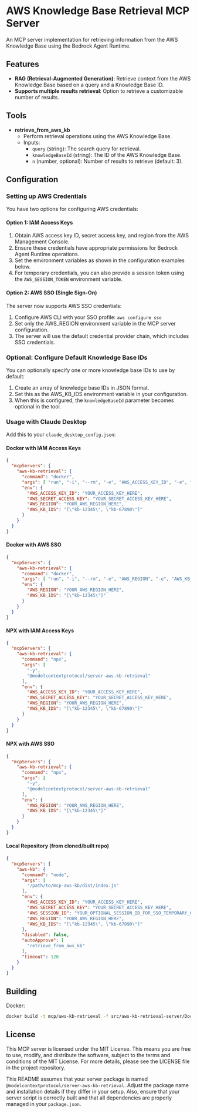 # AWS Knowledge Base Retrieval MCP Server

An MCP server implementation for retrieving information from the AWS Knowledge Base using the Bedrock Agent Runtime.

## Features

- **RAG (Retrieval-Augmented Generation)**: Retrieve context from the AWS Knowledge Base based on a query and a Knowledge Base ID.
- **Supports multiple results retrieval**: Option to retrieve a customizable number of results.

## Tools

- **retrieve_from_aws_kb**
  - Perform retrieval operations using the AWS Knowledge Base.
  - Inputs:
    - `query` (string): The search query for retrieval.
    - `knowledgeBaseId` (string): The ID of the AWS Knowledge Base.
    - `n` (number, optional): Number of results to retrieve (default: 3).

## Configuration

### Setting up AWS Credentials

You have two options for configuring AWS credentials:

#### Option 1: IAM Access Keys

1. Obtain AWS access key ID, secret access key, and region from the AWS Management Console.
2. Ensure these credentials have appropriate permissions for Bedrock Agent Runtime operations.
3. Set the environment variables as shown in the configuration examples below.
4. For temporary credentials, you can also provide a session token using the `AWS_SESSION_TOKEN` environment variable.

#### Option 2: AWS SSO (Single Sign-On)

The server now supports AWS SSO credentials:

1. Configure AWS CLI with your SSO profile: `aws configure sso`
2. Set only the AWS_REGION environment variable in the MCP server configuration.
3. The server will use the default credential provider chain, which includes SSO credentials.

### Optional: Configure Default Knowledge Base IDs

You can optionally specify one or more knowledge base IDs to use by default:

1. Create an array of knowledge base IDs in JSON format.
2. Set this as the AWS_KB_IDS environment variable in your configuration.
3. When this is configured, the `knowledgeBaseId` parameter becomes optional in the tool.

### Usage with Claude Desktop

Add this to your `claude_desktop_config.json`:

#### Docker with IAM Access Keys

```json
{
  "mcpServers": {
    "aws-kb-retrieval": {
      "command": "docker",
      "args": [ "run", "-i", "--rm", "-e", "AWS_ACCESS_KEY_ID", "-e", "AWS_SECRET_ACCESS_KEY", "-e", "AWS_REGION", "-e", "AWS_KB_IDS", "mcp/aws-kb-retrieval-server" ],
      "env": {
        "AWS_ACCESS_KEY_ID": "YOUR_ACCESS_KEY_HERE",
        "AWS_SECRET_ACCESS_KEY": "YOUR_SECRET_ACCESS_KEY_HERE",
        "AWS_REGION": "YOUR_AWS_REGION_HERE",
        "AWS_KB_IDS": "[\"kb-12345\", \"kb-67890\"]"
      }
    }
  }
}
```

#### Docker with AWS SSO

```json
{
  "mcpServers": {
    "aws-kb-retrieval": {
      "command": "docker",
      "args": [ "run", "-i", "--rm", "-e", "AWS_REGION", "-e", "AWS_KB_IDS", "-v", "${HOME}/.aws:/root/.aws", "mcp/aws-kb-retrieval-server" ],
      "env": {
        "AWS_REGION": "YOUR_AWS_REGION_HERE",
        "AWS_KB_IDS": "[\"kb-12345\"]"
      }
    }
  }
}
```

#### NPX with IAM Access Keys

```json
{
  "mcpServers": {
    "aws-kb-retrieval": {
      "command": "npx",
      "args": [
        "-y",
        "@modelcontextprotocol/server-aws-kb-retrieval"
      ],
      "env": {
        "AWS_ACCESS_KEY_ID": "YOUR_ACCESS_KEY_HERE",
        "AWS_SECRET_ACCESS_KEY": "YOUR_SECRET_ACCESS_KEY_HERE",
        "AWS_REGION": "YOUR_AWS_REGION_HERE",
        "AWS_KB_IDS": "[\"kb-12345\", \"kb-67890\"]"
      }
    }
  }
}
```

#### NPX with AWS SSO

```json
{
  "mcpServers": {
    "aws-kb-retrieval": {
      "command": "npx",
      "args": [
        "-y",
        "@modelcontextprotocol/server-aws-kb-retrieval"
      ],
      "env": {
        "AWS_REGION": "YOUR_AWS_REGION_HERE",
        "AWS_KB_IDS": "[\"kb-12345\"]"
      }
    }
  }
}
```

#### Local Repository (from cloned/built repo)

```json
{
  "mcpServers": {
    "aws-kb": {
      "command": "node",
      "args": [
        "/path/to/mcp-aws-kb/dist/index.js"
      ],
      "env": {
        "AWS_ACCESS_KEY_ID": "YOUR_ACCESS_KEY_HERE",
        "AWS_SECRET_ACCESS_KEY": "YOUR_SECRET_ACCESS_KEY_HERE",
        "AWS_SESSION_ID": "YOUR_OPTIONAL_SESSION_ID_FOR_SSO_TEMPORARY_CREDENTIALS_HERE",
        "AWS_REGION": "YOUR_AWS_REGION_HERE",
        "AWS_KB_IDS": "[\"kb-12345\", \"kb-67890\"]"
      },
      "disabled": false,
      "autoApprove": [
        "retrieve_from_aws_kb"
      ],
      "timeout": 120
    }
  }
}
```

## Building

Docker:

```sh
docker build -t mcp/aws-kb-retrieval -f src/aws-kb-retrieval-server/Dockerfile .
```

## License

This MCP server is licensed under the MIT License. This means you are free to use, modify, and distribute the software, subject to the terms and conditions of the MIT License. For more details, please see the LICENSE file in the project repository.

This README assumes that your server package is named `@modelcontextprotocol/server-aws-kb-retrieval`. Adjust the package name and installation details if they differ in your setup. Also, ensure that your server script is correctly built and that all dependencies are properly managed in your `package.json`.
